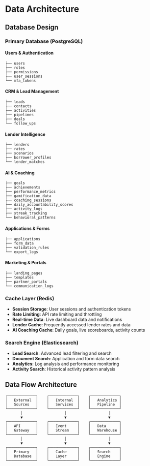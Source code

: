 # Data Architecture

## Database Design

### Primary Database (PostgreSQL)

#### Users & Authentication

```
├── users
├── roles
├── permissions
├── user_sessions
└── mfa_tokens
```

#### CRM & Lead Management

```
├── leads
├── contacts
├── activities
├── pipelines
├── deals
└── follow_ups
```

#### Lender Intelligence

```
├── lenders
├── rates
├── scenarios
├── borrower_profiles
└── lender_matches
```

#### AI & Coaching

```
├── goals
├── achievements
├── performance_metrics
├── gamification_data
├── coaching_sessions
├── daily_accountability_scores
├── activity_logs
├── streak_tracking
└── behavioral_patterns
```

#### Applications & Forms

```
├── applications
├── form_data
├── validation_rules
└── export_logs
```

#### Marketing & Portals

```
├── landing_pages
├── templates
├── partner_portals
└── communication_logs
```

### Cache Layer (Redis)

- **Session Storage**: User sessions and authentication tokens
- **Rate Limiting**: API rate limiting and throttling
- **Real-time Data**: Live dashboard data and notifications
- **Lender Cache**: Frequently accessed lender rates and data
- **AI Coaching Cache**: Daily goals, live scoreboards, activity counts

### Search Engine (Elasticsearch)

- **Lead Search**: Advanced lead filtering and search
- **Document Search**: Application and form data search
- **Analytics**: Log analysis and performance monitoring
- **Activity Search**: Historical activity pattern analysis

## Data Flow Architecture

```
┌─────────────┐    ┌─────────────┐    ┌─────────────┐
│   External  │    │   Internal  │    │   Analytics │
│   Sources   │    │   Services  │    │   Pipeline  │
└─────────────┘    └─────────────┘    └─────────────┘
       │                   │                   │
       ▼                   ▼                   ▼
┌─────────────┐    ┌─────────────┐    ┌─────────────┐
│   API       │    │   Event     │    │   Data      │
│   Gateway   │    │   Stream    │    │   Warehouse │
└─────────────┘    └─────────────┘    └─────────────┘
       │                   │                   │
       ▼                   ▼                   ▼
┌─────────────┐    ┌─────────────┐    ┌─────────────┐
│   Primary   │    │   Cache     │    │   Search    │
│   Database  │    │   Layer     │    │   Engine    │
└─────────────┘    └─────────────┘    └─────────────┘
```
